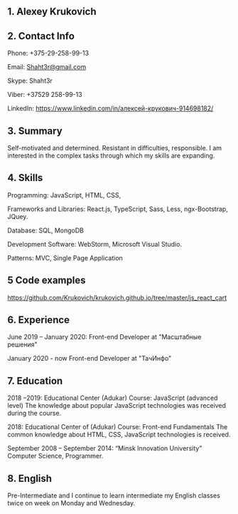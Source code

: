 ## 1. Alexey Krukovich 
## 2. Contact Info 
Phone: +375-29-258-99-13

Email: Shaht3r@gmail.com     

Skype: Shaht3r

Viber: +37529 258-99-13

LinkedIn: https://www.linkedin.com/in/алексей-крукович-914698182/         

## 3. Summary

Self-motivated and determined. Resistant in difficulties, responsible. I am interested in the complex tasks through which my skills are expanding.

## 4. Skills 

Programming: JavaScript, HTML, CSS,

Frameworks and Libraries: React.js, TypeScript, Sass, Less, ngx-Bootstrap, JQuey.

Database: SQL, MongoDB

Development Software: WebStorm, Microsoft Visual Studio.

Patterns: MVC, Single Page Application

## 5 Code examples 

https://github.com/Krukovich/krukovich.github.io/tree/master/js_react_cart

## 6. Experience 

June 2019 – January 2020: Front-end Developer at "Масштабные решения" 

January 2020 - now Front-end Developer at "ТачИнфо"

## 7. Education 

2018 –2019: Educational Center (Adukar)
Course: JavaScript (advanced level)
The knowledge about popular JavaScript technologies was received during the course.

2018: Educational Center of (Adukar)
Course: Front-end Fundamentals
The common knowledge about HTML, CSS, JavaScript technologies is received.

September 2008 – September 2014: “Minsk Innovation University” Computer Science, Programmer.

## 8. English 

Pre-Intermediate and I continue to learn intermediate my English classes twice on week on Monday and Wednesday.
